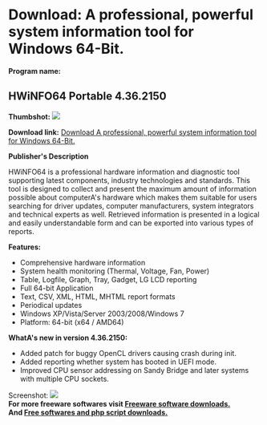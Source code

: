 # Download: A professional, powerful system information tool for Windows 64-Bit.

**Program name:**

## HWiNFO64 Portable 4.36.2150

  
**Thumbshot:** ![](http://www.freewarefiles.com/screenshot/hwinfo32v4_md.jpg)   
  
**Download link:** [Download A professional, powerful system information tool for Windows 64-Bit.](http://freesoftwares.boysofts.com/HWiNFO64-Portable_program_69895.html)  
  


**Publisher's Description**  
  


HWiNFO64 is a professional hardware information and diagnostic tool supporting latest components, industry technologies and standards. This tool is designed to collect and present the maximum amount of information possible about computerA's hardware which makes them suitable for users searching for driver updates, computer manufacturers, system integrators and technical experts as well. Retrieved information is presented in a logical and easily understandable form and can be exported into various types of reports. 

**Features:**

  * Comprehensive hardware information 
  * System health monitoring (Thermal, Voltage, Fan, Power) 
  * Table, Logfile, Graph, Tray, Gadget, LG LCD reporting 
  * Full 64-bit Application 
  * Text, CSV, XML, HTML, MHTML report formats 
  * Periodical updates 
  * Windows XP/Vista/Server 2003/2008/Windows 7 
  * Platform: 64-bit (x64 / AMD64) 

**WhatA's new in version 4.36.2150:**

  * Added patch for buggy OpenCL drivers causing crash during init. 
  * Added reporting whether system has booted in UEFI mode. 
  * Improved CPU sensor addressing on Sandy Bridge and later systems with multiple CPU sockets. 

  
  
Screenshot: ![](http://www.freewarefiles.com/screenshot/hwinfo32v4.jpg)   
**For more freeware softwares visit [Freeware software downloads.](http://freesoftwares.boysofts.com/)**   
**And [Free softwares and php script downloads.](http://www.boysofts.com/)**
